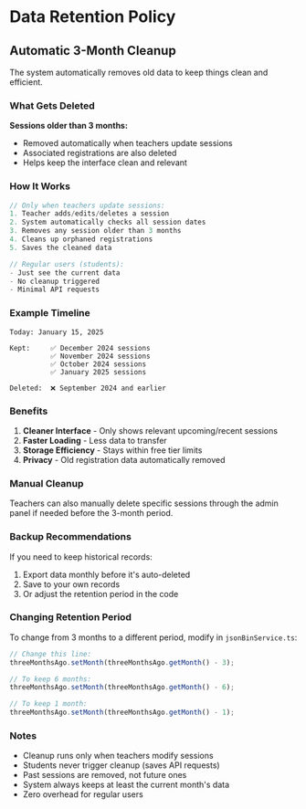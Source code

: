 # Data Retention Policy

## Automatic 3-Month Cleanup

The system automatically removes old data to keep things clean and efficient.

### What Gets Deleted

**Sessions older than 3 months:**
- Removed automatically when teachers update sessions
- Associated registrations are also deleted
- Helps keep the interface clean and relevant

### How It Works

```javascript
// Only when teachers update sessions:
1. Teacher adds/edits/deletes a session
2. System automatically checks all session dates
3. Removes any session older than 3 months
4. Cleans up orphaned registrations
5. Saves the cleaned data

// Regular users (students):
- Just see the current data
- No cleanup triggered
- Minimal API requests
```

### Example Timeline

```
Today: January 15, 2025

Kept:     ✅ December 2024 sessions
          ✅ November 2024 sessions  
          ✅ October 2024 sessions
          ✅ January 2025 sessions

Deleted:  ❌ September 2024 and earlier
```

### Benefits

1. **Cleaner Interface** - Only shows relevant upcoming/recent sessions
2. **Faster Loading** - Less data to transfer
3. **Storage Efficiency** - Stays within free tier limits
4. **Privacy** - Old registration data automatically removed

### Manual Cleanup

Teachers can also manually delete specific sessions through the admin panel if needed before the 3-month period.

### Backup Recommendations

If you need to keep historical records:
1. Export data monthly before it's auto-deleted
2. Save to your own records
3. Or adjust the retention period in the code

### Changing Retention Period

To change from 3 months to a different period, modify in `jsonBinService.ts`:

```javascript
// Change this line:
threeMonthsAgo.setMonth(threeMonthsAgo.getMonth() - 3);

// To keep 6 months:
threeMonthsAgo.setMonth(threeMonthsAgo.getMonth() - 6);

// To keep 1 month:
threeMonthsAgo.setMonth(threeMonthsAgo.getMonth() - 1);
```

### Notes

- Cleanup runs only when teachers modify sessions
- Students never trigger cleanup (saves API requests)
- Past sessions are removed, not future ones
- System always keeps at least the current month's data
- Zero overhead for regular users
